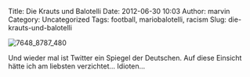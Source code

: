 Title: Die Krauts und Balotelli
Date: 2012-06-30 10:03
Author: marvin
Category: Uncategorized
Tags: football, mariobalotelli, racism
Slug: die-krauts-und-balotelli

![7648_8787_480]({filename}/images/7648_8787_480.png)

Und wieder mal ist Twitter ein Spiegel der Deutschen. Auf diese Einsicht
hätte ich am liebsten verzichtet... Idioten...

